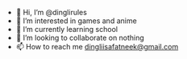 - 👋 Hi, I’m @dinglirules
- 👀 I’m interested in games and anime
- 🌱 I’m currently learning school
- 💞️ I’m looking to collaborate on nothing
- 📫 How to reach me dingliisafatneek@gmail.com

<!---
dinglirules/dinglirules is a ✨ special ✨ repository because its `README.md` (this file) appears on your GitHub profile.
You can click the Preview link to take a look at your changes.
--->

